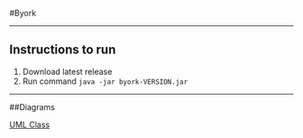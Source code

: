 #Byork

---
## Instructions to run
1. Download latest release
2. Run command
`java -jar byork-VERSION.jar`

---
##Diagrams

[UML Class](/docs/diagrams/UML_Class)

